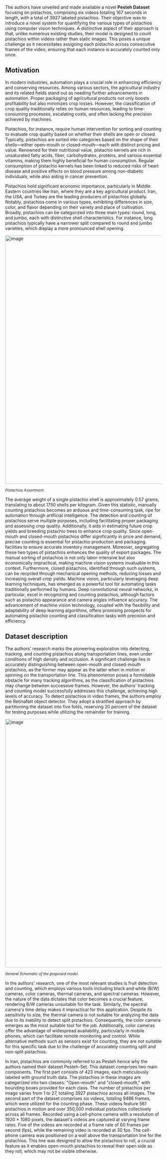
The authors have unveiled and made available a novel **Pesteh Dataset** focusing on pistachios, comprising six videos totaling 167 seconds in length, with a total of 3927 labeled pistachios. Their objective was to introduce a novel system for quantifying the various types of pistachios using computer vision techniques. A distinctive aspect of their approach is that, unlike numerous existing studies, their model is designed to count pistachios within videos rather than static images. This poses a unique challenge as it necessitates assigning each pistachio across consecutive frames of the video, ensuring that each instance is accurately counted only once.

## Motivation

In modern industries, automation plays a crucial role in enhancing efficiency and conserving resources. Among various sectors, the agricultural industry and its related fields stand out as needing further advancements in automation. Proper packaging of agricultural products not only boosts profitability but also minimizes crop losses. However, the classification of crop quality traditionally relies on human resources, leading to time-consuming processes, escalating costs, and often lacking the precision achieved by machines.

Pistachios, for instance, require human intervention for sorting and counting to evaluate crop quality based on whether their shells are open or closed. Typically, pistachios are sorted into categories based on the shape of their shells—either open-mouth or closed-mouth—each with distinct pricing and value. Renowned for their nutritional value, pistachio kernels are rich in unsaturated fatty acids, fiber, carbohydrates, proteins, and various essential vitamins, making them highly beneficial for human consumption. Regular consumption of pistachio kernels has been linked to reduced risks of heart disease and positive effects on blood pressure among non-diabetic individuals, while also aiding in cancer prevention.

Pistachios hold significant economic importance, particularly in Middle Eastern countries like Iran, where they are a key agricultural product. Iran, the USA, and Turkey are the leading producers of pistachios globally. Notably, pistachios come in various types, exhibiting differences in size, color, and flavor depending on their variety and place of cultivation. Broadly, pistachios can be categorized into three main types: round, long, and jumbo, each with distinctive shell characteristics. For instance, long pistachios typically have a narrower split compared to round and jumbo varieties, which display a more pronounced shell opening.

<img src="https://github.com/dataset-ninja/pistachios/assets/120389559/c12cb8f6-ecd3-46a3-bff5-4a94d7e6f778" alt="image" width="800">

<span style="font-size: smaller; font-style: italic;">Pistachios Assortment.</span>

The average weight of a single pistachio shell is approximately 0.57 grams, translating to about 1750 shells per kilogram. Given this statistic, manually counting pistachios becomes an arduous and time-consuming task, ripe for automation through artificial intelligence. The detection and counting of pistachios serve multiple purposes, including facilitating proper packaging and assessing crop quality. Additionally, it aids in estimating future crop yields and breeding pistachio trees to enhance crop quality. Since open-mouth and closed-mouth pistachios differ significantly in price and demand, precise counting is essential for pistachio production and packaging facilities to ensure accurate inventory management. Moreover, segregating these two types of pistachios enhances the quality of export packages. The manual sorting of pistachios is not only labor-intensive but also economically impractical, making machine vision systems invaluable in this context. Furthermore, closed pistachios, identified through such systems, can be recycled through mechanical opening methods, reducing losses and increasing overall crop yields. Machine vision, particularly leveraging deep learning techniques, has emerged as a powerful tool for automating tasks traditionally performed by humans. Deep convolutional neural networks, in particular, excel in recognizing and counting pistachios, although factors such as pistachio appearance and camera angles influence accuracy. The advancement of machine vision technology, coupled with the flexibility and adaptability of deep learning algorithms, offers promising prospects for automating pistachio counting and classification tasks with precision and efficiency.

## Dataset description

The authors' research marks the pioneering exploration into detecting, tracking, and counting pistachios along transportation lines, even under conditions of high density and occlusion. A significant challenge lies in accurately distinguishing between open-mouth and closed-mouth pistachios, as the former may appear as the latter when in motion or spinning on the transportation line. This phenomenon poses a formidable obstacle for many tracking algorithms, as the classification of pistachios may change between successive frames. However, the authors' tracking and counting model successfully addresses this challenge, achieving high levels of accuracy. To detect pistachios in video frames, the authors employ the RetinaNet object detector. They adopt a stratified approach by partitioning the dataset into five folds, reserving 20 percent of the dataset for testing purposes while utilizing the remainder for training.

<img src="https://github.com/dataset-ninja/pistachios/assets/120389559/9d63ccc2-9785-414e-84c9-00f5e2f8651f" alt="image" width="800">

<span style="font-size: smaller; font-style: italic;">General Schematic of the proposed model.</span>

In the authors' research, one of the most relevant studies is fruit detection and counting, which employs various tools including black and white (B/W) cameras, color cameras, thermal cameras, and spectral cameras. However, the nature of the data dictates that color becomes a crucial feature, rendering B/W cameras unsuitable for the task. Similarly, the spectral camera's time delay makes it impractical for this application. Despite its sensitivity to size, the thermal camera is not suitable for analyzing the data due to its inability to detect split pistachios. Consequently, the color camera emerges as the most suitable tool for the job. Additionally, color cameras offer the advantage of widespread availability, particularly in mobile phones, which can facilitate remote monitoring and control. While alternative methods such as sensors exist for counting, they are not suitable for this specific task due to the challenge of accurately counting split and non-split pistachios.


In Iran, pistachios are commonly referred to as Pesteh hence why the authors named their dataset Pesteh-Set. This dataset comprises two main components. The first part consists of 423 images, each meticulously labeled with ground truth data. The pistachios in these images are categorized into two classes: "Open-mouth" and "closed-mouth," with bounding boxes provided for each class. The number of pistachios per image varies from 1 to 27, totaling 3927 pistachios across all images. The second part of the dataset comprises six videos, totaling 9486 frames, which were utilized for the counting phase. These videos feature 561 pistachios in motion and over 350,000 individual pistachios collectively across all frames. Recorded using a cell-phone camera with a resolution of 1920 × 1080 pixels, the dataset's videos are captured at varying frame rates. Five of the videos are recorded at a frame rate of 60 frames per second (fps), while the remaining video is recorded at 30 fps. The cell-phone camera was positioned on a wall above the transportation line for the pistachios. This line was designed to allow the pistachios to roll, a crucial feature as it enables open-mouth pistachios to reveal their open side as they roll, which may not be visible otherwise.

